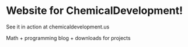 # Website for ChemicalDevelopment!

See it in action at chemicaldevelopment.us

Math + programming blog + downloads for projects
